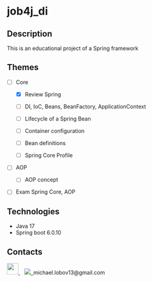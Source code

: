 # job4j_di

## Description
This is an educational project of a Spring framework

## Themes
-[ ] Core
    - [x] Review Spring
    - [ ] DI, IoC, Beans, BeanFactory, ApplicationContext
    - [ ] Lifecycle of a Spring Bean
    - [ ] Container configuration
    - [ ] Bean definitions
    - [ ] Spring Core Profile 


- [ ] AOP
    - [ ] AOP concept


- [ ] Exam Spring Core, AOP

## Technologies
- Java 17
- Spring boot 6.0.10

## Contacts

<a href="https://t.me/draw_my_soul">
<img src="https://cdn-icons-png.flaticon.com/512/5968/5968804.png" width="30px">
</a>&nbsp;&nbsp;
<a href="mailto:michael.lobov13@gmail.com">
<img src="https://ssl.gstatic.com/ui/v1/icons/mail/rfr/logo_gmail_lockup_default_1x_r5.png">&nbsp;
</a>michael.lobov13@gmail.com